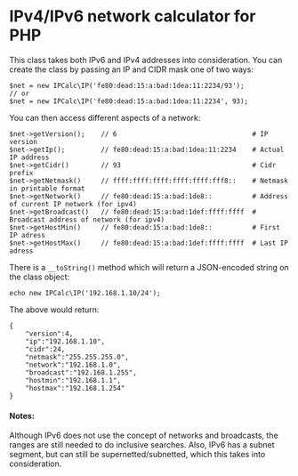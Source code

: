 # IPv4/IPv6 network calculator for PHP

This class takes both IPv6 and IPv4 addresses into consideration.
You can create the class by passing an IP and CIDR mask one of two ways:
```
$net = new IPCalc\IP('fe80:dead:15:a:bad:1dea:11:2234/93');
// or
$net = new IPCalc\IP('fe80:dead:15:a:bad:1dea:11:2234', 93);
```
You can then access different aspects of a network:
```
$net->getVersion();    // 6                                  # IP version
$net->getIp();         // fe80:dead:15:a:bad:1dea:11:2234    # Actual IP address
$net->getCidr()        // 93                                 # Cidr prefix
$net->getNetmask()     // ffff:ffff:ffff:ffff:ffff:fff8::    # Netmask in printable format
$net->getNetwork()     // fe80:dead:15:a:bad:1de8::          # Address of current IP network (for ipv4)
$net->getBroadcast()   // fe80:dead:15:a:bad:1def:ffff:ffff  # Broadcast address of network (for ipv4)
$net->getHostMin()     // fe80:dead:15:a:bad:1de8::          # First IP adress
$net->getHostMax()     // fe80:dead:15:a:bad:1def:ffff:ffff  # Last IP adress
```
There is a `__toString()` method which will return a JSON-encoded string on the class object:
```
echo new IPCalc\IP('192.168.1.10/24');
```
The above would return:
```
{
    "version":4,
    "ip":"192.168.1.10",
    "cidr":24,
    "netmask":"255.255.255.0",
    "network":"192.168.1.0",
    "broadcast":"192.168.1.255",
    "hostmin":"192.168.1.1",
    "hostmax":"192.168.1.254"
}
```

#### Notes:

Although IPv6 does not use the concept of networks and broadcasts, the ranges are still needed to do inclusive searches. Also, IPv6 has a subnet segment, but can still be supernetted/subnetted, which this takes into consideration.
